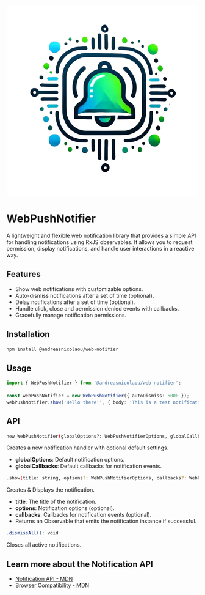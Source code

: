 <p align="center">
  <img src="logo.png" alt="Logo">
</p>

# WebPushNotifier

A lightweight and flexible web notification library that provides a simple API for handling notifications using RxJS observables. It allows you to request permission, display notifications, and handle user interactions in a reactive way.

## Features

- Show web notifications with customizable options.
- Auto-dismiss notifications after a set of time (optional).
- Delay notifications after a set of time (optional).
- Handle click, close and permission denied events with callbacks.
- Gracefully manage notification permissions.

## Installation

```sh
npm install @andreasnicolaou/web-notifier
```

## Usage

```typescript
import { WebPushNotifier } from '@andreasnicolaou/web-notifier';

const webPushNotifier = new WebPushNotifier({ autoDismiss: 5000 });
webPushNotifier.show('Hello there!', { body: 'This is a test notification using @andreasnicolaou/web-notifier.' });
```

## API

```sh
new WebPushNotifier(globalOptions?: WebPushNotifierOptions, globalCallbacks?: WebPushNotifierCallbacks)
```

Creates a new notification handler with optional default settings.

- **globalOptions**: Default notification options.
- **globalCallbacks**: Default callbacks for notification events.

```sh
.show(title: string, options?: WebPushNotifierOptions, callbacks?: WebPushNotifierCallbacks): Observable<Notification | null>
```

Creates & Displays the notification.

- **title**: The title of the notification.
- **options**: Notification options (optional).
- **callbacks**: Callbacks for notification events (optional).
- Returns an Observable that emits the notification instance if successful.

```sh
.dismissAll(): void
```

Closes all active notifications.

## Learn more about the Notification API

- [Notification API - MDN](https://developer.mozilla.org/en-US/docs/Web/API/Notification)
- [Browser Compatibility - MDN](https://developer.mozilla.org/en-US/docs/Web/API/Notification#browser_compatibility)
